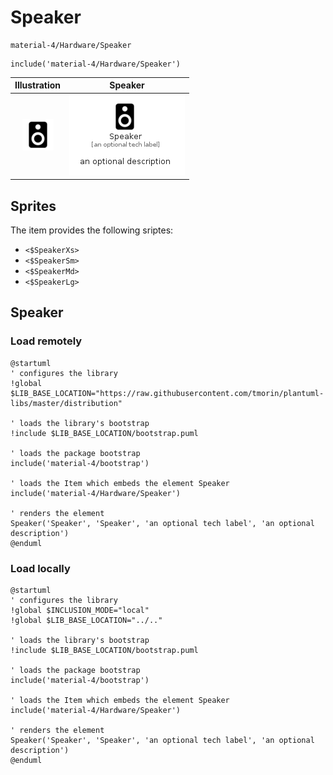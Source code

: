 # Speaker


```text
material-4/Hardware/Speaker
```

```text
include('material-4/Hardware/Speaker')
```



| Illustration | Speaker |
| :---: | :---: |
| ![illustration for Illustration](../../material-4/Hardware/Speaker.png) | ![illustration for Speaker](../../material-4/Hardware/Speaker.Local.png) |



## Sprites
The item provides the following sriptes:

- `<$SpeakerXs>`
- `<$SpeakerSm>`
- `<$SpeakerMd>`
- `<$SpeakerLg>`





## Speaker

### Load remotely
```plantuml
@startuml
' configures the library
!global $LIB_BASE_LOCATION="https://raw.githubusercontent.com/tmorin/plantuml-libs/master/distribution"

' loads the library's bootstrap
!include $LIB_BASE_LOCATION/bootstrap.puml

' loads the package bootstrap
include('material-4/bootstrap')

' loads the Item which embeds the element Speaker
include('material-4/Hardware/Speaker')

' renders the element
Speaker('Speaker', 'Speaker', 'an optional tech label', 'an optional description')
@enduml
```

### Load locally
```plantuml
@startuml
' configures the library
!global $INCLUSION_MODE="local"
!global $LIB_BASE_LOCATION="../.."

' loads the library's bootstrap
!include $LIB_BASE_LOCATION/bootstrap.puml

' loads the package bootstrap
include('material-4/bootstrap')

' loads the Item which embeds the element Speaker
include('material-4/Hardware/Speaker')

' renders the element
Speaker('Speaker', 'Speaker', 'an optional tech label', 'an optional description')
@enduml
```

